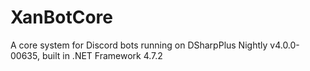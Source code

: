 # XanBotCore
A core system for Discord bots running on DSharpPlus Nightly v4.0.0-00635, built in .NET Framework 4.7.2
